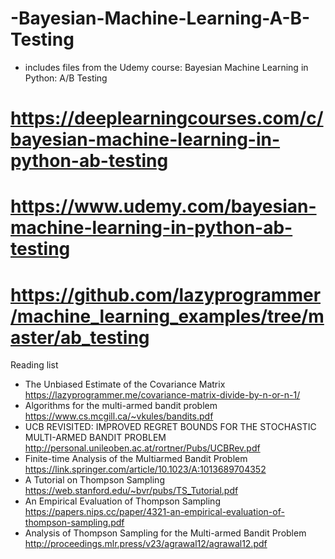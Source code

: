 # -Bayesian-Machine-Learning-A-B-Testing
- includes files from the Udemy course: Bayesian Machine Learning in Python: A/B Testing
# https://deeplearningcourses.com/c/bayesian-machine-learning-in-python-ab-testing
# https://www.udemy.com/bayesian-machine-learning-in-python-ab-testing
# https://github.com/lazyprogrammer/machine_learning_examples/tree/master/ab_testing

Reading list
- The Unbiased Estimate of the Covariance Matrix
        https://lazyprogrammer.me/covariance-matrix-divide-by-n-or-n-1/
- Algorithms for the multi-armed bandit problem
    https://www.cs.mcgill.ca/~vkules/bandits.pdf
- UCB REVISITED: IMPROVED REGRET BOUNDS FOR THE STOCHASTIC MULTI-ARMED BANDIT PROBLEM
        http://personal.unileoben.ac.at/rortner/Pubs/UCBRev.pdf
- Finite-time Analysis of the Multiarmed Bandit Problem
        https://link.springer.com/article/10.1023/A:1013689704352
- A Tutorial on Thompson Sampling
        https://web.stanford.edu/~bvr/pubs/TS_Tutorial.pdf
- An Empirical Evaluation of Thompson Sampling
        https://papers.nips.cc/paper/4321-an-empirical-evaluation-of-thompson-sampling.pdf
- Analysis of Thompson Sampling for the Multi-armed Bandit Problem
        http://proceedings.mlr.press/v23/agrawal12/agrawal12.pdf
